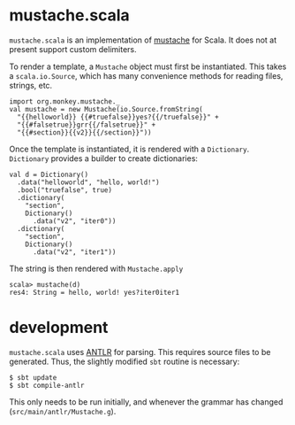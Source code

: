 # mustache.scala

`mustache.scala` is an implementation of
[mustache](http://mustache.github.com/) for Scala. It does not at
present support custom delimiters.

To render a template, a `Mustache` object must first be
instantiated. This takes a `scala.io.Source`, which has many
convenience methods for reading files, strings, etc.

    import org.monkey.mustache._
    val mustache = new Mustache(io.Source.fromString(
      "{{helloworld}} {{#truefalse}}yes?{{/truefalse}}" + 
      "{{#falsetrue}}grr{{/falsetrue}}" +
      "{{#section}}{{v2}}{{/section}}"))
    
Once the template is instantiated, it is rendered with a
`Dictionary`. `Dictionary` provides a builder to create dictionaries:

    val d = Dictionary()
      .data("helloworld", "hello, world!")
      .bool("truefalse", true)
      .dictionary(
        "section",
        Dictionary()
          .data("v2", "iter0"))
      .dictionary(
        "section",
        Dictionary()
          .data("v2", "iter1"))

The string is then rendered with `Mustache.apply`
        
    scala> mustache(d)
    res4: String = hello, world! yes?iter0iter1

# development

`mustache.scala` uses [ANTLR](http://www.antlr.org/) for parsing. This
requires source files to be generated. Thus, the slightly modified
`sbt` routine is necessary:

    $ sbt update
    $ sbt compile-antlr

This only needs to be run initially, and whenever the grammar has
changed (`src/main/antlr/Mustache.g`).

